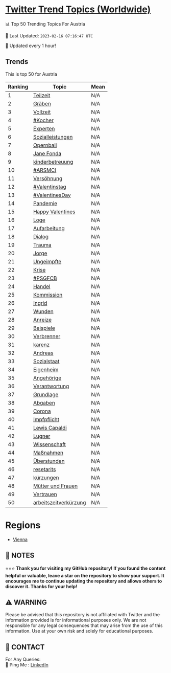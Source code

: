 [Twitter Trend Topics (Worldwide)](https://github.com/ErcinDedeoglu/Twitter-Trend-Topics)
==========


📊 Top 50 Trending Topics For Austria

📆 Last Updated: `2023-02-16 07:16:47 UTC`

🔧 Updated every 1 hour!


## Trends

This is top 50 for Austria

| Ranking | Topic | Mean |
| ------- | ------------ | ------------ |
| 1 | [Teilzeit](http://twitter.com/search?q=Teilzeit) | N/A |
| 2 | [Gräben](http://twitter.com/search?q=Gr%c3%a4ben) | N/A |
| 3 | [Vollzeit](http://twitter.com/search?q=Vollzeit) | N/A |
| 4 | [#Kocher](http://twitter.com/search?q=%23Kocher) | N/A |
| 5 | [Experten](http://twitter.com/search?q=Experten) | N/A |
| 6 | [Sozialleistungen](http://twitter.com/search?q=Sozialleistungen) | N/A |
| 7 | [Opernball](http://twitter.com/search?q=Opernball) | N/A |
| 8 | [Jane Fonda](http://twitter.com/search?q=Jane+Fonda) | N/A |
| 9 | [kinderbetreuung](http://twitter.com/search?q=kinderbetreuung) | N/A |
| 10 | [#ARSMCI](http://twitter.com/search?q=%23ARSMCI) | N/A |
| 11 | [Versöhnung](http://twitter.com/search?q=Vers%c3%b6hnung) | N/A |
| 12 | [#Valentinstag](http://twitter.com/search?q=%23Valentinstag) | N/A |
| 13 | [#ValentinesDay](http://twitter.com/search?q=%23ValentinesDay) | N/A |
| 14 | [Pandemie](http://twitter.com/search?q=Pandemie) | N/A |
| 15 | [Happy Valentines](http://twitter.com/search?q=Happy+Valentines) | N/A |
| 16 | [Loge](http://twitter.com/search?q=Loge) | N/A |
| 17 | [Aufarbeitung](http://twitter.com/search?q=Aufarbeitung) | N/A |
| 18 | [Dialog](http://twitter.com/search?q=Dialog) | N/A |
| 19 | [Trauma](http://twitter.com/search?q=Trauma) | N/A |
| 20 | [Jorge](http://twitter.com/search?q=Jorge) | N/A |
| 21 | [Ungeimpfte](http://twitter.com/search?q=Ungeimpfte) | N/A |
| 22 | [Krise](http://twitter.com/search?q=Krise) | N/A |
| 23 | [#PSGFCB](http://twitter.com/search?q=%23PSGFCB) | N/A |
| 24 | [Handel](http://twitter.com/search?q=Handel) | N/A |
| 25 | [Kommission](http://twitter.com/search?q=Kommission) | N/A |
| 26 | [Ingrid](http://twitter.com/search?q=Ingrid) | N/A |
| 27 | [Wunden](http://twitter.com/search?q=Wunden) | N/A |
| 28 | [Anreize](http://twitter.com/search?q=Anreize) | N/A |
| 29 | [Beispiele](http://twitter.com/search?q=Beispiele) | N/A |
| 30 | [Verbrenner](http://twitter.com/search?q=Verbrenner) | N/A |
| 31 | [karenz](http://twitter.com/search?q=karenz) | N/A |
| 32 | [Andreas](http://twitter.com/search?q=Andreas) | N/A |
| 33 | [Sozialstaat](http://twitter.com/search?q=Sozialstaat) | N/A |
| 34 | [Eigenheim](http://twitter.com/search?q=Eigenheim) | N/A |
| 35 | [Angehörige](http://twitter.com/search?q=Angeh%c3%b6rige) | N/A |
| 36 | [Verantwortung](http://twitter.com/search?q=Verantwortung) | N/A |
| 37 | [Grundlage](http://twitter.com/search?q=Grundlage) | N/A |
| 38 | [Abgaben](http://twitter.com/search?q=Abgaben) | N/A |
| 39 | [Corona](http://twitter.com/search?q=Corona) | N/A |
| 40 | [Impfpflicht](http://twitter.com/search?q=Impfpflicht) | N/A |
| 41 | [Lewis Capaldi](http://twitter.com/search?q=Lewis+Capaldi) | N/A |
| 42 | [Lugner](http://twitter.com/search?q=Lugner) | N/A |
| 43 | [Wissenschaft](http://twitter.com/search?q=Wissenschaft) | N/A |
| 44 | [Maßnahmen](http://twitter.com/search?q=Ma%c3%9fnahmen) | N/A |
| 45 | [Überstunden](http://twitter.com/search?q=%c3%9cberstunden) | N/A |
| 46 | [resetarits](http://twitter.com/search?q=resetarits) | N/A |
| 47 | [kürzungen](http://twitter.com/search?q=k%c3%bcrzungen) | N/A |
| 48 | [Mütter und Frauen](http://twitter.com/search?q=M%c3%bctter+und+Frauen) | N/A |
| 49 | [Vertrauen](http://twitter.com/search?q=Vertrauen) | N/A |
| 50 | [arbeitszeitverkürzung](http://twitter.com/search?q=arbeitszeitverk%c3%bcrzung) | N/A |



# Regions

* [Vienna](</Austria/Vienna.md>)



## 📝 NOTES

⭐⭐⭐ **Thank you for visiting my GitHub repository! If you found the content helpful or valuable, leave a star on the repository to show your support. It encourages me to continue updating the repository and allows others to discover it. Thanks for your help!**


## ⚠️ WARNING

Please be advised that this repository is not affiliated with Twitter and the information provided is for informational purposes only. We are not responsible for any legal consequences that may arise from the use of this information. Use at your own risk and solely for educational purposes.


## 📨 CONTACT

 For Any Queries:  
            🏓 Ping Me : [LinkedIn](https://www.linkedin.com/in/ercindedeoglu/)
